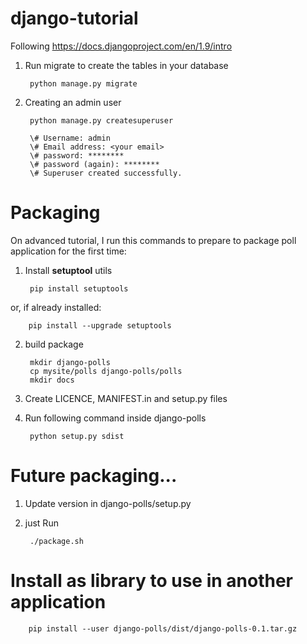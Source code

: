 # django-tutorial

Following https://docs.djangoproject.com/en/1.9/intro

1. Run migrate to create the tables in your database

        python manage.py migrate

2. Creating an admin user

        python manage.py createsuperuser

        \# Username: admin
        \# Email address: <your email>
        \# password: ********
        \# password (again): ********
        \# Superuser created successfully.

# Packaging

On advanced tutorial, I run this commands to prepare to package poll application for the first time:

1. Install __setuptool__ utils

        pip install setuptools

or, if already installed:

        pip install --upgrade setuptools

2. build package

        mkdir django-polls
        cp mysite/polls django-polls/polls
        mkdir docs

3. Create LICENCE, MANIFEST.in and setup.py files

4. Run following command inside django-polls

        python setup.py sdist

# Future packaging...

1. Update version in django-polls/setup.py
2. just Run

        ./package.sh

# Install as library to use in another application

        pip install --user django-polls/dist/django-polls-0.1.tar.gz
